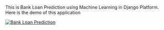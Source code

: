 This is Bank Loan Prediction using Machine Learning in Django Platform.<br>
Here is the demo of this application


[![Bank Loan Prediction](https://i9.ytimg.com/vi/1Su7Qc64hhY/mq1.jpg?sqp=CMDfnPoF&rs=AOn4CLCikBexGBrGj4XalEddiewm-8ZpxA)](https://youtu.be/1Su7Qc64hhY "Bank Loan Prediction")
